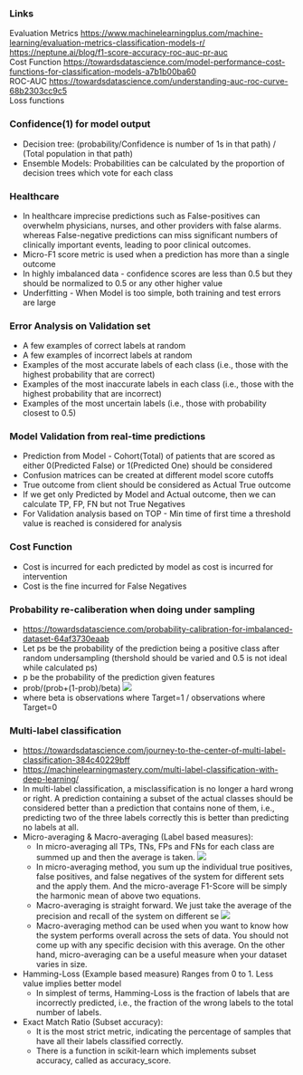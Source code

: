 ### Links
Evaluation Metrics https://www.machinelearningplus.com/machine-learning/evaluation-metrics-classification-models-r/ <br/>
https://neptune.ai/blog/f1-score-accuracy-roc-auc-pr-auc  <br/>
Cost Function https://towardsdatascience.com/model-performance-cost-functions-for-classification-models-a7b1b00ba60 <br/>
ROC-AUC https://towardsdatascience.com/understanding-auc-roc-curve-68b2303cc9c5 <br/>
Loss functions 

### Confidence(1) for model output
* Decision tree: (probability/Confidence is number of 1s in that path) / (Total population in that path)
* Ensemble Models: Probabilities can be calculated by the proportion of decision trees which vote for each class

### Healthcare
* In healthcare imprecise predictions such as False-positives can overwhelm physicians, nurses, and other providers with false alarms. whereas False-negative predictions can miss significant numbers of clinically important events, leading to poor clinical outcomes.
* Micro-F1 score metric is used when a prediction has more than a single outcome
* In highly imbalanced data - confidence scores are less than 0.5 but they should be normalized to 0.5 or any other higher value
* Underfitting - When Model is too simple, both training and test errors are large <br/>

### Error Analysis on Validation set 
* A few examples of correct labels at random
* A few examples of incorrect labels at random
* Examples of the most accurate labels of each class (i.e., those with the highest probability that are correct)
* Examples of the most inaccurate labels in each class (i.e., those with the highest probability that are incorrect)
* Examples of the most uncertain labels (i.e., those with probability closest to 0.5)


### Model Validation from real-time predictions
* Prediction from Model - Cohort(Total) of patients that are scored as either 0(Predicted False) or 1(Predicted One) should be considered
* Confusion matrices can be created at different model score cutoffs
* True outcome from client should be considered as Actual True outcome
* If we get only Predicted by Model and Actual outcome, then we can calculate TP, FP, FN but not True Negatives
* For Validation analysis based on TOP - Min time of first time a threshold value is reached is considered for analysis

### Cost Function
* Cost is incurred for each predicted by model as cost is incurred for intervention
* Cost is the fine incurred for False Negatives

### Probability re-caliberation when doing under sampling
* https://towardsdatascience.com/probability-calibration-for-imbalanced-dataset-64af3730eaab
* Let ps be the probability of the prediction being a positive class after random undersampling (thershold should be varied and 0.5 is not ideal while calculated ps)
* p be the probability of the prediction given features 
* prob/(prob+(1-prob)/beta)
![](https://miro.medium.com/max/248/1*w-VK4WWmFxE5Gb25BhEY3g.png)
* where beta is observations where Target=1 / observations where Target=0

### Multi-label classification
* https://towardsdatascience.com/journey-to-the-center-of-multi-label-classification-384c40229bff
* https://machinelearningmastery.com/multi-label-classification-with-deep-learning/
* In multi-label classification, a misclassification is no longer a hard wrong or right. A prediction containing a subset of the actual classes should be considered better than a prediction that contains none of them, i.e., predicting two of the three labels correctly this is better than predicting no labels at all.
* Micro-averaging & Macro-averaging (Label based measures):
  * In micro-averaging all TPs, TNs, FPs and FNs for each class are summed up and then the average is taken.
  ![](https://miro.medium.com/max/617/1*nWbsBPAFl3WmU_bgtahqKQ.png)
  * In micro-averaging method, you sum up the individual true positives, false positives, and false negatives of the system for different sets and the apply them. And the micro-average F1-Score will be simply the harmonic mean of above two equations.
  * Macro-averaging is straight forward. We just take the average of the precision and recall of the system on different se
  ![](https://miro.medium.com/max/537/1*AwYON8c48oMm5AcqVxLiWQ.png)
  * Macro-averaging method can be used when you want to know how the system performs overall across the sets of data. You should not come up with any specific decision with this average. On the other hand, micro-averaging can be a useful measure when your dataset varies in size.
* Hamming-Loss (Example based measure) Ranges from 0 to 1. Less value implies better model
  * In simplest of terms, Hamming-Loss is the fraction of labels that are incorrectly predicted, i.e., the fraction of the wrong labels to the total number of labels.
* Exact Match Ratio (Subset accuracy):
  * It is the most strict metric, indicating the percentage of samples that have all their labels classified correctly.
  * There is a function in scikit-learn which implements subset accuracy, called as accuracy_score.




